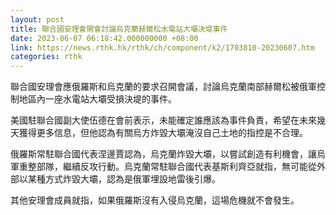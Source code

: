 ```yaml
---
layout: post
title: 聯合國安理會開會討論烏克蘭赫爾松水電站大壩決堤事件
date: 2023-06-07 06:18:42.000000000 +08:00
link: https://news.rthk.hk/rthk/ch/component/k2/1703810-20230607.htm
categories: rthk
---
```


聯合國安理會應俄羅斯和烏克蘭的要求召開會議，討論烏克蘭南部赫爾松被俄軍控制地區內一座水電站大壩受損決堤的事件。

美國駐聯合國副大使伍德在會前表示，未能確定誰應該為事件負責，希望在未來幾天獲得更多信息，但他認為有關烏方炸毀大壩淹沒自己土地的指控是不合理。

俄羅斯常駐聯合國代表涅邊賈認為，烏克蘭炸毀大壩，以嘗試創造有利機會，讓烏軍重整部隊，繼續反攻行動。烏克蘭常駐聯合國代表基斯利齊亞就指，無可能從外部以某種方式炸毀大壩，認為是俄軍埋設地雷後引爆。

其他安理會成員就指，如果俄羅斯沒有入侵烏克蘭，這場危機就不會發生。
